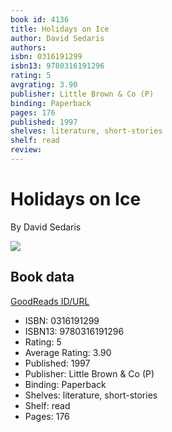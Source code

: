 ```yaml
---
book id: 4136
title: Holidays on Ice
author: David Sedaris
authors: 
isbn: 0316191299
isbn13: 9780316191296
rating: 5
avgrating: 3.90
publisher: Little Brown & Co (P)
binding: Paperback
pages: 176
published: 1997
shelves: literature, short-stories
shelf: read
review: 
---
```


# Holidays on Ice

By David Sedaris

![](https://i.gr-assets.com/images/S/compressed.photo.goodreads.com/books/1328330843l/4136.jpg)

## Book data

[GoodReads ID/URL](https://www.goodreads.com/book/show/4136)

- ISBN: 0316191299
- ISBN13: 9780316191296
- Rating: 5
- Average Rating: 3.90
- Published: 1997
- Publisher: Little Brown & Co (P)
- Binding: Paperback
- Shelves: literature, short-stories
- Shelf: read
- Pages: 176


